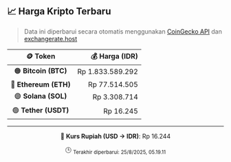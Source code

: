 

<!-- HARGA_KRIPTO -->
## 📈 Harga Kripto Terbaru

> Data ini diperbarui secara otomatis menggunakan [CoinGecko API](https://www.coingecko.com/) dan [exchangerate.host](https://exchangerate.host/)

<div align="center">

| 🪙 Token | 💰 Harga (IDR) |
|:------:|---------------:|
| 🟠 **Bitcoin (BTC)**   | Rp 1.833.589.292 |
| 🔵 **Ethereum (ETH)**  | Rp 77.514.505 |
| 🟣 **Solana (SOL)**    | Rp 3.308.714 |
| 🟢 **Tether (USDT)**   | Rp 16.245 |

---

💱 **Kurs Rupiah (USD → IDR)**: Rp 16.244

🕒 <sub>Terakhir diperbarui: 25/8/2025, 05.19.11</sub>

</div>
<!-- /HARGA_KRIPTO -->